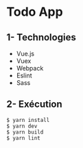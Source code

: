 # Todo App
## 1- Technologies
- Vue.js
- Vuex
- Webpack
- Eslint
- Sass

## 2- Exécution
```
$ yarn install
$ yarn dev
$ yarn build
$ yarn lint
```

